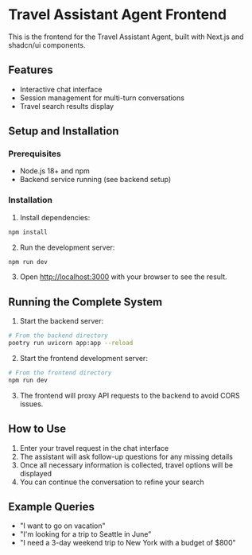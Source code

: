 # Travel Assistant Agent Frontend

This is the frontend for the Travel Assistant Agent, built with Next.js and shadcn/ui components.

## Features

- Interactive chat interface
- Session management for multi-turn conversations
- Travel search results display

## Setup and Installation

### Prerequisites

- Node.js 18+ and npm
- Backend service running (see backend setup)

### Installation

1. Install dependencies:

```bash
npm install
```

2. Run the development server:

```bash
npm run dev
```

3. Open [http://localhost:3000](http://localhost:3000) with your browser to see the result.

## Running the Complete System

1. Start the backend server:

```bash
# From the backend directory
poetry run uvicorn app:app --reload
```

2. Start the frontend development server:

```bash
# From the frontend directory
npm run dev
```

3. The frontend will proxy API requests to the backend to avoid CORS issues.

## How to Use

1. Enter your travel request in the chat interface
2. The assistant will ask follow-up questions for any missing details
3. Once all necessary information is collected, travel options will be displayed
4. You can continue the conversation to refine your search

## Example Queries

- "I want to go on vacation"
- "I'm looking for a trip to Seattle in June"
- "I need a 3-day weekend trip to New York with a budget of $800"
